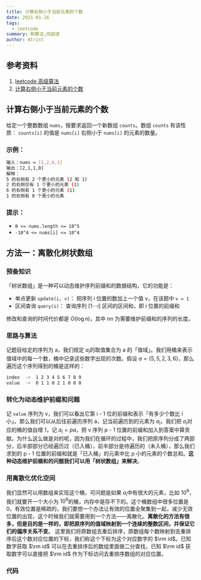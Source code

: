 ```yaml
---
title: 计算右侧小于当前元素的个数
date: 2021-01-16
tags:
  - leetcode
summary: 刷算法,向前进
author: Atrist
---
```


## 参考资料

1. [leetcode 高级算法](https://leetcode-cn.com/leetbook/detail/top-interview-questions-hard/)
2. [计算右侧小于当前元素的个数](https://leetcode-cn.com/problems/count-of-smaller-numbers-after-self/description/)
## 计算右侧小于当前元素的个数
给定一个整数数组 `nums`，按要求返回一个新数组 `counts`。数组 `counts` 有该性质： `counts[i]` 的值是 `nums[i]` 右侧小于 `nums[i]` 的元素的数量。
### 示例：
```bash
输入：nums = [5,2,6,1]
输出：[2,1,1,0] 
解释：
5 的右侧有 2 个更小的元素 (2 和 1)
2 的右侧仅有 1 个更小的元素 (1)
6 的右侧有 1 个更小的元素 (1)
1 的右侧有 0 个更小的元素
```
### 提示：
- `0 <= nums.length <= 10^5`
- `-10^4 <= nums[i] <= 10^4`

## 方法一：离散化树状数组
### 预备知识

「树状数组」是一种可以动态维护序列前缀和的数据结构，它的功能是：
- 单点更新 `update(i, v)`： 把序列 i 位置的数加上一个值 v，在该题中 `v = 1`
- 区间查询 `query(i)`： 查询序列 $[1 \cdots i]$ 区间的区间和，即 i 位置的前缀和

修改和查询的时间代价都是 $O(\log n)$，其中 nn 为需要维护前缀和的序列的长度。
### 思路与算法

记题目给定的序列为 a，我们规定 $a_i$的取值集合为 a 的「值域」。我们用桶来表示值域中的每一个数，桶中记录这些数字出现的次数。假设 $a = \{5, 5, 2, 3, 6\}$，那么遍历这个序列得到的桶是这样的：
```bash
index  ->  1 2 3 4 5 6 7 8 9
value  ->  0 1 1 0 2 1 0 0 0
```
###  转化为动态维护前缀和问题
记 `value` 序列为 v，我们可以看出它第 i - 1 位的前缀和表示「有多少个数比 i 小」。那么我们可以从后往前遍历序列 a，记当前遍历到的元素为 $a_i$，我们把 $a_i$对应的桶的值自增 1，记 $a_i = pa$，把 v 序列 p - 1 位置的前缀和加入到答案中算贡献。为什么这么做是对的呢，因为我们在循环的过程中，我们把原序列分成了两部分，后半部部分已经遍历过（已入桶），前半部分是待遍历的（未入桶），那么我们求到的 p - 1 位置的前缀和就是「已入桶」的元素中比 p 小的元素的个数总和。**这种动态维护前缀和的问题我们可以用「树状数组」来解决**。
### 用离散化优化空间

我们显然可以用数组来实现这个桶，可问题是如果 $a_i$中有很大的元素，比如 $10^9$，我们就要开一个大小为 $10^9$的桶，内存中是存不下的。这个桶数组中很多位置是 0，有效位置是稀疏的，我们要想一个办法让有效的位置全聚集到一起，减少无效位置的出现，这个时候我们就需要用到一个方法——离散化。**离散化的方法有很多，但是目的是一样的，即把原序列的值域映射到一个连续的整数区间，并保证它们的偏序关系不变**。 这里我们将原数组去重后排序，原数组每个数映射到去重排序后这个数对应位置的下标，我们称这个下标为这个对应数字的 $\rm id$。已知数字获取 $\rm id$ 可以在去重排序后的数组里面做二分查找，已知 $\rm id$ 获取数字可以直接把 $\rm id$ 作为下标访问去重排序数组的对应位置。

### 代码
```js

```